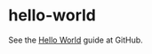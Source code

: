 # hello-world
See the [Hello World](https://guides.github.com/activities/hello-world/) guide at GitHub.
